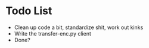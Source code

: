 # Todo List
* Clean up code a bit, standardize shit, work out kinks
* Write the transfer-enc.py client  
* Done?  
